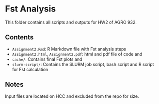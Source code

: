#  Fst Analysis

This folder contains all scripts and outputs for HW2 of AGRO 932.

## Contents

- `Assignment2.Rmd`: R Markdown file with Fst analysis steps
- `Assignment2.html`, `Assignment2.pdf`: html and pdf file of code and
- `cache/`: Contains final Fst plots and
- `slurm-script/`: Contains the SLURM job script, bash script and  R script for Fst calculation

## Notes

Input files are located on HCC and excluded from the repo for size.
